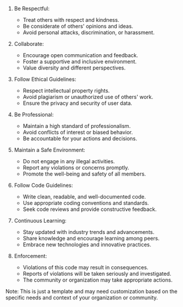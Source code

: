 1. Be Respectful:

   - Treat others with respect and kindness.
   - Be considerate of others' opinions and ideas.
   - Avoid personal attacks, discrimination, or harassment.

2. Collaborate:

   - Encourage open communication and feedback.
   - Foster a supportive and inclusive environment.
   - Value diversity and different perspectives.

3. Follow Ethical Guidelines:

   - Respect intellectual property rights.
   - Avoid plagiarism or unauthorized use of others' work.
   - Ensure the privacy and security of user data.

4. Be Professional:

   - Maintain a high standard of professionalism.
   - Avoid conflicts of interest or biased behavior.
   - Be accountable for your actions and decisions.

5. Maintain a Safe Environment:

   - Do not engage in any illegal activities.
   - Report any violations or concerns promptly.
   - Promote the well-being and safety of all members.

6. Follow Code Guidelines:

   - Write clean, readable, and well-documented code.
   - Use appropriate coding conventions and standards.
   - Seek code reviews and provide constructive feedback.

7. Continuous Learning:

   - Stay updated with industry trends and advancements.
   - Share knowledge and encourage learning among peers.
   - Embrace new technologies and innovative practices.

8. Enforcement:
   - Violations of this code may result in consequences.
   - Reports of violations will be taken seriously and investigated.
   - The community or organization may take appropriate actions.

Note: This is just a template and may need customization based on the specific needs and context of your organization or community.
